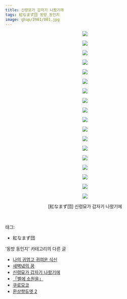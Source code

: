 ```yaml
---
title: 신령묘가 갑자기 나왔기에
tags: 紅なまず団 동방_동인지
image: ghap/2961/001.jpg
---
```

<div class="article">
<p style="text-align: center; clear: none; float: none;"><img src="{{ site.nasurl }}/ghap/2961/001.jpg"/></p>
<p style="text-align: center; clear: none; float: none;"><img src="{{ site.nasurl }}/ghap/2961/002.jpg"/></p>
<p style="text-align: center; clear: none; float: none;"><img src="{{ site.nasurl }}/ghap/2961/003.jpg"/></p>
<p style="text-align: center; clear: none; float: none;"><img src="{{ site.nasurl }}/ghap/2961/004.jpg"/></p>
<p style="text-align: center; clear: none; float: none;"><img src="{{ site.nasurl }}/ghap/2961/005.jpg"/></p>
<p style="text-align: center; clear: none; float: none;"><img src="{{ site.nasurl }}/ghap/2961/006.jpg"/></p>
<p style="text-align: center; clear: none; float: none;"><img src="{{ site.nasurl }}/ghap/2961/007.jpg"/></p>
<p style="text-align: center; clear: none; float: none;"><img src="{{ site.nasurl }}/ghap/2961/008.jpg"/></p>
<p style="text-align: center; clear: none; float: none;"><img src="{{ site.nasurl }}/ghap/2961/009.jpg"/></p>
<p style="text-align: center; clear: none; float: none;"><img src="{{ site.nasurl }}/ghap/2961/010.jpg"/></p>
<p style="text-align: center; clear: none; float: none;"><img src="{{ site.nasurl }}/ghap/2961/011.jpg"/></p>
<p style="text-align: center; clear: none; float: none;"><img src="{{ site.nasurl }}/ghap/2961/012.jpg"/></p>
<p style="text-align: center; clear: none; float: none;"><img src="{{ site.nasurl }}/ghap/2961/013.jpg"/></p>
<p style="text-align: center; clear: none; float: none;"><img src="{{ site.nasurl }}/ghap/2961/014.jpg"/></p>
<p style="text-align: center; clear: none; float: none;"><img src="{{ site.nasurl }}/ghap/2961/015.jpg"/></p>
<p style="text-align: center; clear: none; float: none;"><img src="{{ site.nasurl }}/ghap/2961/016.jpg"/></p>
<p style="text-align: center; clear: none; float: none;"><img src="{{ site.nasurl }}/ghap/2961/017.jpg"/></p>
<p style="text-align: center; clear: none; float: none;"><img src="{{ site.nasurl }}/ghap/2961/018.jpg"/></p>
<p style="text-align: center; clear: none; float: none;">[紅なまず団] 신령묘가 갑자기 나왔기에</p>
<p><br/></p>
</div><div class="tagTrail">
<p>태그: </p>
<ul>
<li>紅なまず団</li>
</ul>
</div><div class="another">
<p>'동방 동인지' 카테고리의 다른 글</p>
<ul>
<li><a href="/2016-12-20-ghap_2963">나의 귀엽고 귀여운 식신</a></li>
<li><a href="/2016-12-20-ghap_2962">새벽녘의 꿈</a></li>
<li><a href="/2016-12-20-ghap_2961">신령묘가 갑자기 나왔기에</a></li>
<li><a href="/2016-12-20-ghap_2957">「별에 소원을」</a></li>
<li><a href="/2016-12-20-ghap_2956">쿠로모코</a></li>
<li><a href="/2016-12-20-ghap_2954">환상향듀엣 2</a></li>
</ul>
</div><div class="cb_module cb_fluid">
<div class="cb_wrt cb_profile">
</div><!-- commentList close -->
</div>